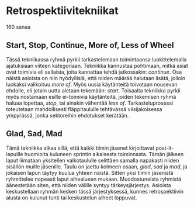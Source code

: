 # Retrospektiivitekniikat

160 sanaa

## Start, Stop, Continue, More of, Less of Wheel

Tässä tekniikassa ryhmä pyrkii tarkastelemaan toimintaansa luokittelemalla ajatuksiaan viiteen kategoriaan. Tekniikka kannustaa pohtimaan, mitkä asiat ovat toimivia eli sellaisia, joita kannattaa tehdä jatkossakin: _continue_. Osa näistä asioista on niin hyödyllisiä, että niiden määrää halutaan lisätä, jolloin luokaksi valikoituu _more of_. Myös uusia käytänteitä toivotaan nousevan ehdolle, eli jotain uutta aletaan tekemään: _start_. Toisaalta tekniikka pyrkii myös nostamaan esille ei-toimivia käytänteitä, joiden tekemisen ryhmä haluaa lopettaa, _stop_, tai ainakin vähentää _less of_. Tarkasteluprosessi toteutetaan mahdollisesti fläppitaululle tehtävässä viisijakoisessa ympyrässä, jonka sektoreihin ehdotukset kerätään.

## Glad, Sad, Mad

Tämä tekniikka alkaa sillä, että kaikki tiimin jäsenet kirjoittavat post-it-lapuille huomioita kuluneen sprintin aikaisesta toiminnasta. Tämän jälkeen laput liimataan yksitellen valkotaululle selittäen samalla napakasti niiden sisällön muille jäsenille. Taulu on jaettu kolmeen osaan, _glad_, _sad_ ja _mad_, ja jokaisen lapun täytyy kuulua yhteen näistä. Sitten yksi tiimin jäsenistä ryhmittelee nopeasti laput aihealueen mukaan. Muodostuneista ryhmistä äänestetään siten, että niiden välille syntyy tärkeysjärjestys. Asioista keskustellaan ryhmän kesken tässä järjestyksessä, kunnes retrospektiivin alusta on kulunut tunti tai keskustelun aiheet loppuvat.